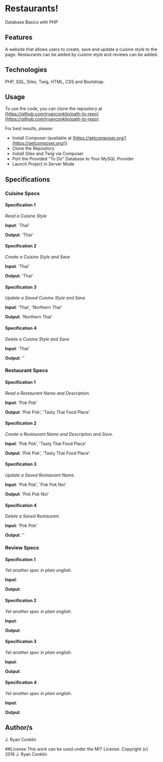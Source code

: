 # Restaurants!
Database Basics with PHP

## Features
A website that allows users to create, save and update a cuisine style to the page. Restaurants can be added by cuisine style and reviews can be added.

## Technologies

PHP, SQL, Silex, Twig, HTML, CSS and Bootstrap.

## Usage

To use the code, you can clone the repository at [https://github.com/jryanconklin/path-to-repo](https://github.com/jryanconklin/path-to-repo).

For best results, please:

- Install Composer (available at [https://getcomposer.org/](https://getcomposer.org/))
- Clone the Repository
- Install Silex and Twig via Composer
- Port the Provided "To Do" Database to Your MySQL Provider
- Launch Project in Server Mode

## Specifications

### Cuisine Specs

#### Specification 1 ####
*Read a Cuisine Style*

__Input__: 'Thai'

__Output__: 'Thai'

#### Specification 2 ####
*Create a Cuisine Style and Save*

__Input__: 'Thai'

__Output__: 'Thai'

#### Specification 3 ####
*Update a Saved Cuisine Style and Save*

__Input__: 'Thai', 'Northern Thai'

__Output__: 'Northern Thai'

#### Specification 4 ####
*Delete a Cuisine Style and Save*

__Input__: 'Thai'

__Output__: ''

### Restaurant Specs

#### Specification 1 ####
*Read a Restaurant Name and Description.*

__Input__: 'Pok Pok'

__Output__: 'Pok Pok', 'Tasty Thai Food Place'

#### Specification 2 ####
*Create a Restaurant Name and Description and Save.*

__Input__: 'Pok Pok', 'Tasty Thai Food Place'

__Output__: 'Pok Pok', 'Tasty Thai Food Place'

#### Specification 3 ####
*Update a Saved Restaurant Name.*

__Input__: 'Pok Pok', 'Pok Pok Noi'

__Output__: 'Pok Pok Noi'

#### Specification 4 ####
*Delete a Saved Restaurant.*

__Input__: 'Pok Pok'

__Output__: ''

### Review Specs

#### Specification 1 ####
*Yet another spec in plain english.*

__Input__:

__Output__:

#### Specification 2 ####
*Yet another spec in plain english.*

__Input__:

__Output__:

#### Specification 3 ####
*Yet another spec in plain english.*

__Input__:

__Output__:

#### Specification 4 ####
*Yet another spec in plain english.*

__Input__:

__Output__:




## Author/s
J. Ryan Conklin

##License
This work can be used under the MIT License.
Copyright (c) 2016 J. Ryan Conklin
